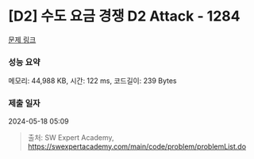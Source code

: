 # [D2] 수도 요금 경쟁 D2 Attack - 1284 

[문제 링크](https://swexpertacademy.com/main/code/problem/problemDetail.do?contestProbId=AV189xUaI8UCFAZN) 

### 성능 요약

메모리: 44,988 KB, 시간: 122 ms, 코드길이: 239 Bytes

### 제출 일자

2024-05-18 05:09



> 출처: SW Expert Academy, https://swexpertacademy.com/main/code/problem/problemList.do